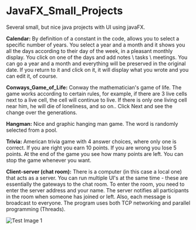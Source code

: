 # JavaFX_Small_Projects
Several small, but nice java projects with UI using javaFX.

**Calendar:**
By definition of a constant in the code, allows you to select a specific number of years.
You select a year and a month and it shows you all the days according to their day of the week, in a pleasant monthly display.
You click on one of the days and add notes \ tasks \ meetings.
You can go a year and a month and everything will be preserved in the original date.
If you return to it and click on it, it will display what you wrote and you can edit it, of course.

**Conways_Game_of_Life:**
Conway the mathematician's game of life.
The game works according to certain rules, for example, if there are 3 live cells next to a live cell, the cell will continue to live.
If there is only one living cell near him, he will die of loneliness, and so on.. Click Next and see the change over the generations.

**Hangman:**
Nice and graphic hanging man game. The word is randomly selected from a pool.

**Trivia:**
American trivia game with 4 answer choices, where only one is correct.
If you are right you earn 10 points.
If you are wrong you lose 5 points.
At the end of the game you see how many points are left. You can stop the game whenever you want.

**Client-server (chat room):**
There is a computer (in this case a local one) that acts as a server.
You can run multiple UI's at the same time - these are essentially the gateways to the chat room.
To enter the room, you need to enter the server address and your name.
The server notifies all participants in the room when someone has joined or left.
Also, each message is broadcast to everyone.
The program uses both TCP networking and parallel programming (Threads).

![Test Image 1](3DTest.png)
